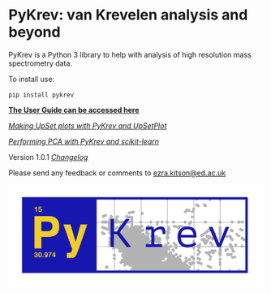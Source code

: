 # PyKrev: van Krevelen analysis and beyond

PyKrev is a Python 3 library to help with analysis of high resolution mass spectrometry data.

To install use:

```
pip install pykrev
```

[**The User Guide can be accessed here**](https://github.com/Kzra/PyKrev/blob/master/docs/PyKrevUserGuide.md)

[*Making UpSet plots with PyKrev and UpSetPlot*](https://github.com/Kzra/PyKrev/blob/master/docs/UpSetplotswithPyKrev.md)

[*Performing PCA with PyKrev and scikit-learn*](https://github.com/Kzra/PyKrev/blob/master/docs/PCAwithPyKrev.md)

Version 1.0.1 [*Changelog*](https://github.com/Kzra/pykrev/blob/master/CHANGELOG.md)

Please send any feedback or comments to ezra.kitson@ed.ac.uk

<img src="https://github.com/Kzra/pykrev/blob/master/docs/Pykrev_blue.png" alt="PyKrev" width="650"/>
